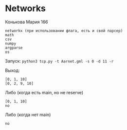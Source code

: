 # Networks
Конькова Мария 166

```
networkx (при использовании флага, есть и свой парсер)
math
csv
numpy
argparse
os
```
Запуск: ```python3 tcp.py -t Aarnet.gml -s 0 -d 11 -r```

Выход: 
```
[0, 1, 10]
[0, 2, 9, 10]
```

Либо (когда есть main, но не reserve)
```
[0, 1, 10]
no
```

Либо (когда нет main)
```
no
```
